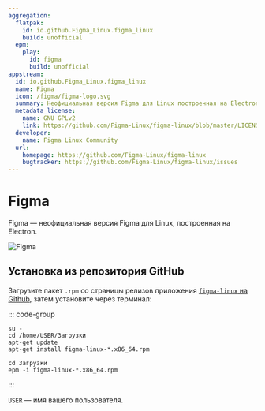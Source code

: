 ```yaml
---
aggregation:
  flatpak:
    id: io.github.Figma_Linux.figma_linux
    build: unofficial
  epm:
    play:
      id: figma
      build: unofficial
appstream:
  id: io.github.Figma_Linux.figma_linux
  name: Figma
  icon: /figma/figma-logo.svg
  summary: Неофициальная версия Figma для Linux построенная на Electron.
  metadata_license:
    name: GNU GPLv2
    link: https://github.com/Figma-Linux/figma-linux/blob/master/LICENSE
  developer:
    name: Figma Linux Community
  url:
    homepage: https://github.com/Figma-Linux/figma-linux
    bugtracker: https://github.com/Figma-Linux/figma-linux/issues
---
```


# Figma

Figma — неофициальная версия Figma для Linux, построенная на Electron.

![Figma](/figma/figma-1.png)

<!--@include: @apps/_parts/install/content-flatpak.md-->
<!--@include: @apps/_parts/warns/unprivileged-spaces.md-->
<!--@include: @apps/_parts/install/content-epm-play.md-->

## Установка из репозитория GitHub

Загрузите пакет `.rpm` со страницы релизов приложения [`figma-linux` на Github](https://github.com/Figma-Linux/figma-linux/tree/master), затем установите через терминал:

::: code-group

```shell[apt-get]
su -
cd /home/USER/Загрузки
apt-get update
apt-get install figma-linux-*.x86_64.rpm
```

```shell[epm]
сd Загрузки
epm -i figma-linux-*.x86_64.rpm
```

:::

`USER` — имя вашего пользователя.
